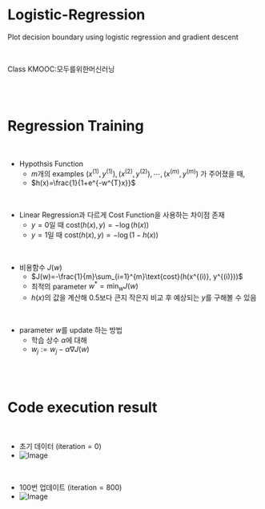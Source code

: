 # Logistic-Regression
Plot decision boundary using logistic regression and gradient descent

<br/>

Class KMOOC:모두를위한머신러닝

<br/><br/>

# Regression Training

<br/>

- Hypothsis Function
  - $m$개의 examples ${(x^{(1)}, y^{(1)}), (x^{(2)}, y^{(2)}), \cdots, (x^{(m)}, y^{(m)})}$ 가 주어졌을 때,
  - $h(x)=\frac{1}{1+e^{-w^{T}x}}$

<br/>

- Linear Regression과 다르게 Cost Function을 사용하는 차이점 존재
  - $y=0$일 때 $\text{cost}(h(x), y)=-\log (h(x))$
  - $y=1$일 때 $\text{cost}(h(x), y)=-\log (1-h(x))$

<br/>

- 비용함수 $J(w)$
  - $J(w)=-\frac{1}{m}\sum_{i=1}^{m}\text{cost}(h(x^{(i)}, y^{(i)}))$
  - 최적의 parameter $w^{*}=\min_{w}J(w)$
  - $h(x)$의 값을 계산해 $0.5$보다 큰지 작은지 비교 후 예상되는 $y$를 구해볼 수 있음

<br/>

- parameter $w$를 update 하는 방법
  - 학습 상수 $\alpha$에 대해
  - $w_{j}:=w_{j}-\alpha \nabla J(w)$

<br/><br/>

# Code execution result

<br/>

- 초기 데이터 ($\text{iteration} = 0$)
- ![Image](https://github.com/user-attachments/assets/b3249417-0e20-491f-812a-0df5be201a1e)

<br/>

- 100번 업데이트 ($\text{iteration} = 800$)
- ![Image](https://github.com/user-attachments/assets/892cd20c-3f27-435f-95bb-9e76391cb764)
